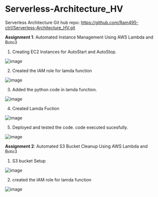 # Serverless-Architecture_HV
Serverless Architecture
Git hub repo: https://github.com/Ram495-ctrl/Serverless-Architecture_HV.git

**Assignment 1**: Automated Instance Management Using AWS Lambda and Boto3 

1.	Creating EC2 Instances for AutoStart and AutoStop.
   
![image](https://github.com/user-attachments/assets/9ac56903-0205-4f8a-97f0-98ce27367e7b)

2.	Created the IAM role for lamda function

![image](https://github.com/user-attachments/assets/2b62256a-3af9-48f4-afcc-4019b7f9655f)


3.	Added the python code in lamda function.

   ![image](https://github.com/user-attachments/assets/88925781-e485-4d32-aaa4-5393995b237e)

4.	Created Lamda Fuction


![image](https://github.com/user-attachments/assets/4336042b-6b1d-4902-9021-be599c1f52fa)

5.	Deployed and tested the code. code executed sucesfully.

![image](https://github.com/user-attachments/assets/f5b988a3-19a5-4be5-97a8-96d87577eb77)



**Assignment 2**: Automated S3 Bucket Cleanup Using AWS Lambda and Boto3

1.	S3 bucket Setup

   ![image](https://github.com/user-attachments/assets/57091fb3-09f5-4c49-b391-111c641d97d3)

2.	created the IAM role for lamda function

![image](https://github.com/user-attachments/assets/26f08173-dc96-4756-93b1-3079a94ddee1)

